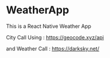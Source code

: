 # WeatherApp
This is a React Native Weather App 

City Call Using :  https://geocode.xyz/api

and Weather Call : https://darksky.net/
